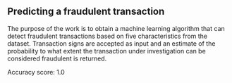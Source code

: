 ## Predicting a fraudulent transaction
The purpose of the work is to obtain a machine learning algorithm that can detect fraudulent 
transactions based on five characteristics from the dataset. Transaction signs are accepted as input 
and an estimate of the probability to what extent the transaction under investigation can be considered fraudulent is returned.

Accuracy score: 1.0

